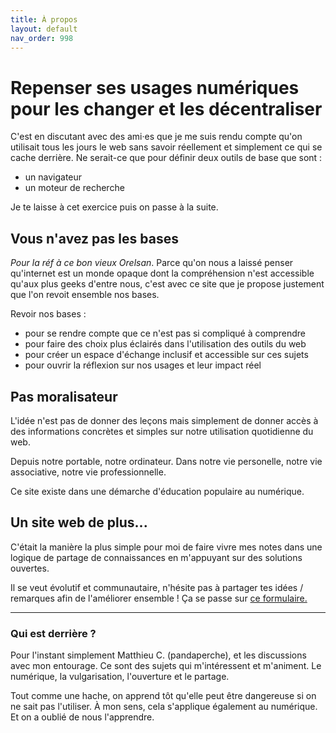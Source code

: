 ```yaml
---
title: À propos
layout: default
nav_order: 998
---
```


# Repenser ses usages numériques pour les changer et les décentraliser
C'est en discutant avec des ami·es que je me suis rendu compte qu'on utilisait tous les jours le web sans savoir réellement et simplement ce qui se cache derrière. Ne serait-ce que pour définir deux outils de base que sont :
- un navigateur
- un moteur de recherche

Je te laisse à cet exercice puis on passe à la suite.


## Vous n'avez pas les bases

*Pour la réf à ce bon vieux Orelsan*. Parce qu'on nous a laissé penser qu'internet est un monde opaque dont la compréhension n'est accessible qu'aux plus geeks d'entre nous, c'est avec ce site que je propose justement que l'on revoit ensemble nos bases.

Revoir nos bases :
- pour se rendre compte que ce n'est pas si compliqué à comprendre
- pour faire des choix plus éclairés dans l'utilisation des outils du web
- pour créer un espace d'échange inclusif et accessible sur ces sujets
- pour ouvrir la réflexion sur nos usages et leur impact réel


## Pas moralisateur

L'idée n'est pas de donner des leçons mais simplement de donner accès à des informations concrètes et simples sur notre utilisation quotidienne du web.

Depuis notre portable, notre ordinateur. Dans notre vie personelle, notre vie associative, notre vie professionnelle.

Ce site existe dans une démarche d'éducation populaire au numérique.


## Un site web de plus...
C'était la manière la plus simple pour moi de faire vivre mes notes dans une logique de partage de connaissances en m'appuyant sur des solutions ouvertes.

Il se veut évolutif et communautaire, n'hésite pas à partager tes idées / remarques afin de l'améliorer ensemble ! Ça se passe sur [ce formulaire.](https://framaforms.org/remarques-idees-1739812850)

---
### Qui est derrière ?
Pour l'instant simplement Matthieu C. (pandaperche), et les discussions avec mon entourage. Ce sont des sujets qui m'intéressent et m'animent. Le numérique, la vulgarisation, l'ouverture et le partage.

Tout comme une hache, on apprend tôt qu'elle peut être dangereuse si on ne sait pas l'utiliser. À mon sens, cela s'applique également au numérique. Et on a oublié de nous l'apprendre.

